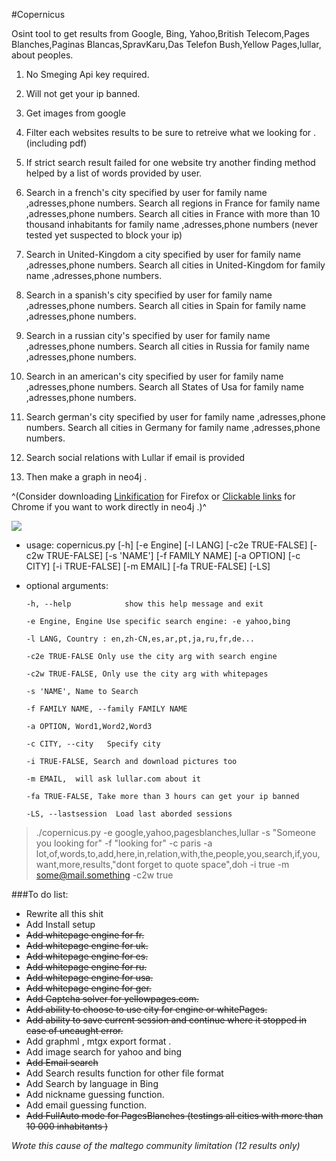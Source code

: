 #Copernicus
 
 

Osint tool to get results from Google, Bing, Yahoo,British Telecom,Pages Blanches,Paginas Blancas,SpravKaru,Das Telefon Bush,Yellow Pages,lullar, about peoples.

1. No Smeging Api key required.

2. Will not get your ip banned.

3. Get images from google

4. Filter each websites results to be sure to retreive what we looking for . (including pdf)

5. If strict search result failed for one website try another finding method helped by a list of words provided by user.

6. Search in a french's city specified by user for family name ,adresses,phone numbers.
Search  all regions in France for family name ,adresses,phone numbers.
 Search  all cities in France with more than 10 thousand inhabitants for family name ,adresses,phone numbers (never tested  yet suspected to block your ip)
 
7. Search in United-Kingdom a city specified by user for family name ,adresses,phone numbers.
 Search  all cities in United-Kingdom for family name ,adresses,phone numbers.
 
8. Search in a spanish's city specified by user for family name ,adresses,phone numbers.
 Search all cities in Spain for family name ,adresses,phone numbers.
 
9. Search in a russian city's specified by user for family name ,adresses,phone numbers.
 Search all cities in Russia for family name ,adresses,phone numbers.
 
10. Search in an american's city specified by user for family name ,adresses,phone numbers.
 Search all States of Usa for family name ,adresses,phone numbers. 
 
11. Search german's city specified by user for family name ,adresses,phone numbers.
 Search all cities in Germany for family name ,adresses,phone numbers. 
 
12. Search social relations with Lullar if email is provided
 
13. Then make a graph in neo4j .

^(Consider downloading [Linkification](https://addons.mozilla.org/fr/firefox/addon/linkification/)  for Firefox or [Clickable links](https://chrome.google.com/webstore/detail/clickable-links/mgamelhnfokapndfdodnmfiningckjia) for Chrome if you want to work directly in neo4j .)^




![](http://img15.hostingpics.net/pics/938427copernicus0.png) 

- usage: copernicus.py [-h] [-e Engine] [-l LANG] [-c2e TRUE-FALSE]
                     [-c2w TRUE-FALSE] [-s 'NAME'] [-f FAMILY NAME]
                     [-a OPTION] [-c CITY] [-i TRUE-FALSE] [-m EMAIL]
                     [-fa TRUE-FALSE] [-LS]
- optional arguments:

	  -h, --help            show this help message and exit
	  
	  -e Engine, Engine Use specific search engine: -e yahoo,bing
	  
	  -l LANG, Country : en,zh-CN,es,ar,pt,ja,ru,fr,de...
	  
	  -c2e TRUE-FALSE Only use the city arg with search engine
	  
	  -c2w TRUE-FALSE, Only use the city arg with whitepages 
	  
	  -s 'NAME', Name to Search
	  
	  -f FAMILY NAME, --family FAMILY NAME
	  
	  -a OPTION, Word1,Word2,Word3
	  
	  -c CITY, --city   Specify city
	  
	  -i TRUE-FALSE, Search and download pictures too
	  
	  -m EMAIL,  will ask lullar.com about it
	  
	  -fa TRUE-FALSE, Take more than 3 hours can get your ip banned

	  -LS, --lastsession  Load last aborded sessions

	



>./copernicus.py -e google,yahoo,pagesblanches,lullar -s "Someone you looking for" -f "looking for" -c paris -a lot,of,words,to,add,here,in,relation,with,the,people,you,search,if,you,want,more,results,"dont forget to quote space",doh   -i true -m some@mail.something -c2w true
   
###To do list:
- Rewrite all this shit
- Add Install setup 
-   ~~Add whitepage engine for fr.~~
-   ~~Add whitepage engine for uk.~~
-   ~~Add whitepage engine for es.~~
-   ~~Add whitepage engine for ru.~~
-   ~~Add whitepage engine for usa.~~
-   ~~Add whitepage engine for ger.~~
-   ~~Add Captcha solver for yellowpages.com.~~
-   ~~Add ability to choose to use city for engine or whitePages.~~
-   ~~Add ability to save current session and continue where it stopped in  case of uncaught error.~~
-  Add graphml , mtgx export format .
-  Add image search for yahoo and bing
- ~~Add Email search~~
- Add Search results function for other file format 
- Add Search by language in Bing
- Add nickname guessing function.
- Add email guessing function.
- ~~Add FullAuto mode for PagesBlanches (testings all cities with more than 10 000 inhabitants )~~

*Wrote this cause of the maltego community limitation (12 results only)*
